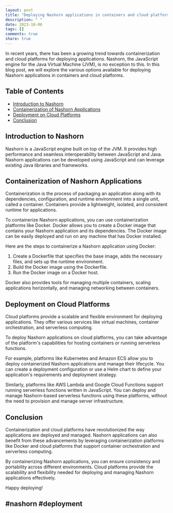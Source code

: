 ```yaml
---
layout: post
title: "Deploying Nashorn applications in containers and cloud platforms"
description: " "
date: 2023-10-06
tags: []
comments: true
share: true
---
```


In recent years, there has been a growing trend towards containerization and cloud platforms for deploying applications. Nashorn, the JavaScript engine for the Java Virtual Machine (JVM), is no exception to this. In this blog post, we will explore the various options available for deploying Nashorn applications in containers and cloud platforms.

## Table of Contents
- [Introduction to Nashorn](#introduction-to-nashorn)
- [Containerization of Nashorn Applications](#containerization-of-nashorn-applications)
- [Deployment on Cloud Platforms](#deployment-on-cloud-platforms)
- [Conclusion](#conclusion)

## Introduction to Nashorn

Nashorn is a JavaScript engine built on top of the JVM. It provides high performance and seamless interoperability between JavaScript and Java. Nashorn applications can be developed using JavaScript and can leverage existing Java libraries and frameworks. 

## Containerization of Nashorn Applications

Containerization is the process of packaging an application along with its dependencies, configuration, and runtime environment into a single unit, called a container. Containers provide a lightweight, isolated, and consistent runtime for applications.

To containerize Nashorn applications, you can use containerization platforms like Docker. Docker allows you to create a Docker image that contains your Nashorn application and its dependencies. The Docker image can be easily deployed and run on any machine that has Docker installed.

Here are the steps to containerize a Nashorn application using Docker:

1. Create a Dockerfile that specifies the base image, adds the necessary files, and sets up the runtime environment.
2. Build the Docker image using the Dockerfile.
3. Run the Docker image on a Docker host.

Docker also provides tools for managing multiple containers, scaling applications horizontally, and managing networking between containers.

## Deployment on Cloud Platforms

Cloud platforms provide a scalable and flexible environment for deploying applications. They offer various services like virtual machines, container orchestration, and serverless computing.

To deploy Nashorn applications on cloud platforms, you can take advantage of the platform's capabilities for hosting containers or running serverless functions.

For example, platforms like Kubernetes and Amazon ECS allow you to deploy containerized Nashorn applications and manage their lifecycle. You can create a deployment configuration or use a Helm chart to define your application's requirements and deployment strategy.

Similarly, platforms like AWS Lambda and Google Cloud Functions support running serverless functions written in JavaScript. You can deploy and manage Nashorn-based serverless functions using these platforms, without the need to provision and manage server infrastructure.

## Conclusion

Containerization and cloud platforms have revolutionized the way applications are deployed and managed. Nashorn applications can also benefit from these advancements by leveraging containerization platforms like Docker and cloud platforms that support container orchestration and serverless computing.

By containerizing Nashorn applications, you can ensure consistency and portability across different environments. Cloud platforms provide the scalability and flexibility needed for deploying and managing Nashorn applications effectively.

Happy deploying!

## **#nashorn #deployment**